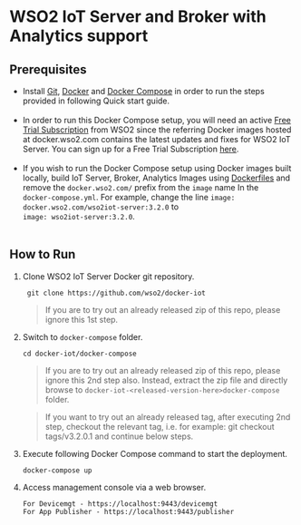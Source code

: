 # WSO2 IoT Server and Broker with Analytics support

## Prerequisites

 * Install [Git](https://git-scm.com/book/en/v2/Getting-Started-Installing-Git), [Docker](https://www.docker.com/get-docker) and [Docker Compose](https://docs.docker.com/compose/install/#install-compose)
   in order to run the steps provided in following Quick start guide. <br><br>
  * In order to run this Docker Compose setup, you will need an active [Free Trial Subscription](https://wso2.com/free-trial-subscription) 
   from WSO2 since the referring Docker images hosted at docker.wso2.com contains the latest updates and fixes for WSO2 IoT Server. You can sign up for a Free Trial Subscription [here](https://wso2.com/free-trial-subscription). <br><br>
  * If you wish to run the Docker Compose setup using Docker images built locally, build IoT Server, Broker,
   Analytics Images using [Dockerfiles](../dockerfiles/README.md) and remove the `docker.wso2.com/` prefix 
   from the `image` name In the <br> `docker-compose.yml`. For example, change the line `image: docker.wso2.com/wso2iot-server:3.2.0` 
   to <br> `image: wso2iot-server:3.2.0`. <br><br>

## How to Run

  1. Clone WSO2 IoT Server Docker git repository.
     ```
      git clone https://github.com/wso2/docker-iot
     ```
     > If you are to try out an already released zip of this repo, please ignore this 1st step.

  2. Switch to `docker-compose` folder.
     ```
     cd docker-iot/docker-compose
     ```
     > If you are to try out an already released zip of this repo, please ignore this 2nd step also. 
      Instead, extract the zip file and directly browse to `docker-iot-<released-version-here>docker-compose` folder.
     
     > If you want to try out an already released tag, after executing 2nd step, checkout the relevant tag, 
      i.e. for example: git checkout tags/v3.2.0.1 and continue below steps.

  3. Execute following Docker Compose command to start the deployment.
     ```
     docker-compose up
     ```

  4. Access management console via a web browser.
     ```
     For Devicemgt - https://localhost:9443/devicemgt
     For App Publisher - https://localhost:9443/publisher
     ```



